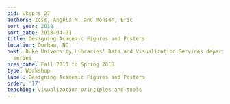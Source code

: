```yaml
---
pid: wksprs_27
authors: Zoss, Angela M. and Monson, Eric
sort_year: 2018
sort_date: 2018-04-01
title: Designing Academic Figures and Posters
location: Durham, NC
host: Duke University Libraries’ Data and Visualization Services department workshop
  series
pres_date: Fall 2013 to Spring 2018
type: Workshop
label: Designing Academic Figures and Posters
order: '17'
teaching: visualization-principles-and-tools
---
```

